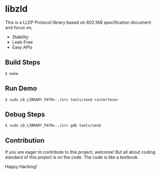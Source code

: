 # libzld
This is a LLDP Protocol library based on 802.1AB specification document and focus on,
- Stability
- Leak-Free
- Easy APIs

## Build Steps
```
$ make
```

## Run Demo
```
$ sudo LD_LIBRARY_PATH=../src tools/send <interface>
```

## Debug Steps
```
$ sudo LD_LIBRARY_PATH=../src gdb tools/send
```

## Contribution
If you are eager to contribute to this project, welcome! But all about coding standard of this project is on the code. The code is like a textbook.

Happy Hacking!

